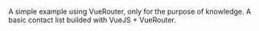 A simple example using VueRouter, only for the purpose of knowledge. A basic contact list builded with VueJS + VueRouter.